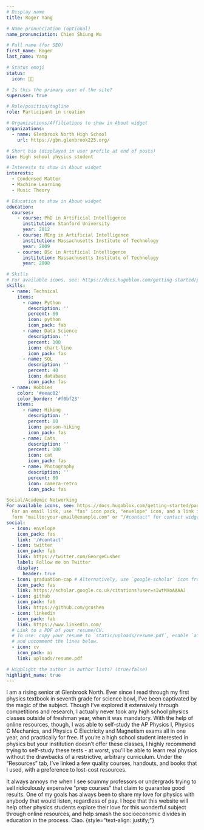 ```yaml
---
# Display name
title: Roger Yang

# Name pronunciation (optional)
name_pronunciation: Chien Shiung Wu

# Full name (for SEO)
first_name: Roger
last_name: Yang

# Status emoji
status:
  icon: 👨‍🦽

# Is this the primary user of the site?
superuser: true

# Role/position/tagline
role: Participant in creation

# Organizations/Affiliations to show in About widget
organizations:
  - name: Glenbrook North High School 
    url: https://gbn.glenbrook225.org/

# Short bio (displayed in user profile at end of posts)
bio: High school physics student

# Interests to show in About widget
interests:
  - Condensed Matter
  - Machine Learning
  - Music Theory

# Education to show in About widget
education:
  courses:
    - course: PhD in Artificial Intelligence
      institution: Stanford University
      year: 2012
    - course: MEng in Artificial Intelligence
      institution: Massachusetts Institute of Technology
      year: 2009
    - course: BSc in Artificial Intelligence
      institution: Massachusetts Institute of Technology
      year: 2008

# Skills
# For available icons, see: https://docs.hugoblox.com/getting-started/page-builder/#icons
skills:
  - name: Technical
    items:
      - name: Python
        description: ''
        percent: 80
        icon: python
        icon_pack: fab
      - name: Data Science
        description: ''
        percent: 100
        icon: chart-line
        icon_pack: fas
      - name: SQL
        description: ''
        percent: 40
        icon: database
        icon_pack: fas
  - name: Hobbies
    color: '#eeac02'
    color_border: '#f0bf23'
    items:
      - name: Hiking
        description: ''
        percent: 60
        icon: person-hiking
        icon_pack: fas
      - name: Cats
        description: ''
        percent: 100
        icon: cat
        icon_pack: fas
      - name: Photography
        description: ''
        percent: 80
        icon: camera-retro
        icon_pack: fas

Social/Academic Networking
For available icons, see: https://docs.hugoblox.com/getting-started/page-builder/#icons
  For an email link, use "fas" icon pack, "envelope" icon, and a link in the
  form "mailto:your-email@example.com" or "/#contact" for contact widget.
social:
  - icon: envelope
    icon_pack: fas
    link: '/#contact'
  - icon: twitter
    icon_pack: fab
    link: https://twitter.com/GeorgeCushen
    label: Follow me on Twitter
    display:
      header: true
  - icon: graduation-cap # Alternatively, use `google-scholar` icon from `ai` icon pack
    icon_pack: fas
    link: https://scholar.google.co.uk/citations?user=sIwtMXoAAAAJ
  - icon: github
    icon_pack: fab
    link: https://github.com/gcushen
  - icon: linkedin
    icon_pack: fab
    link: https://www.linkedin.com/
  # Link to a PDF of your resume/CV.
  # To use: copy your resume to `static/uploads/resume.pdf`, enable `ai` icons in `params.yaml`,
  # and uncomment the lines below.
  - icon: cv
    icon_pack: ai
    link: uploads/resume.pdf

# Highlight the author in author lists? (true/false)
highlight_name: true
---
```


I am a rising senior at Glenbrook North. Ever since I read through my first physics textbook in seventh grade for science bowl, I’ve been captivated by the magic of the subject. Though I’ve explored it extensively through competitions and research, I actually never took any high school physics classes outside of freshman year, when it was mandatory. With the help of online resources, though, I was able to self-study the AP Physics I, Physics C Mechanics, and Physics C Electricity and Magnetism exams all in one year, and practically for free. If you’re a high school student interested in physics but your institution doesn’t offer these classes, I highly recommend trying to self-study these tests - at worst, you’ll be able to learn real physics without the drawbacks of a restrictive, arbitrary curriculum. Under the “Resources” tab, I’ve linked a few quality courses, handouts, and books that I used, with a preference to lost-cost resources.

It always annoys me when I see scummy professors or undergrads trying to sell ridiculously expensive “prep courses” that claim to guarantee good results. One of my goals has always been to share my love for physics with anybody that would listen, regardless of pay. I hope that this website will help other physics students explore their love for this wonderful subject through online resources, and help smash the socioeconomic divides in education in the process. Ciao.
{style="text-align: justify;"}
